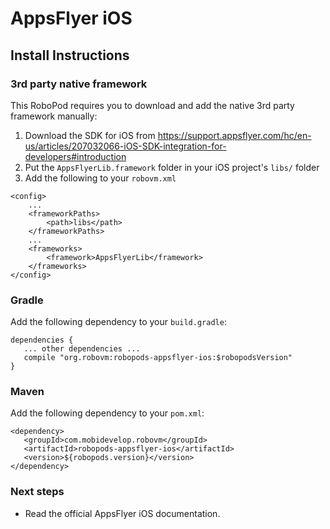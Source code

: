 # AppsFlyer iOS

## Install Instructions

### 3rd party native framework
This RoboPod requires you to download and add the native 3rd party framework manually:

1. Download the SDK for iOS from https://support.appsflyer.com/hc/en-us/articles/207032066-iOS-SDK-integration-for-developers#introduction
2. Put the `AppsFlyerLib.framework` folder in your iOS project's `libs/` folder
3. Add the following to your `robovm.xml`

```
<config>
    ...
    <frameworkPaths>
        <path>libs</path>
    </frameworkPaths>
    ...
    <frameworks>
        <framework>AppsFlyerLib</framework>
    </frameworks>
</config>
```

### Gradle

Add the following dependency to your `build.gradle`:

```
dependencies {
   ... other dependencies ...
   compile "org.robovm:robopods-appsflyer-ios:$robopodsVersion"
}
```

### Maven

Add the following dependency to your `pom.xml`:

```
<dependency>
   <groupId>com.mobidevelop.robovm</groupId>
   <artifactId>robopods-appsflyer-ios</artifactId>
   <version>${robopods.version}</version>
</dependency>
```

### Next steps

- Read the official AppsFlyer iOS documentation.
